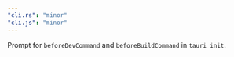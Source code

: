 ```yaml
---
"cli.rs": "minor"
"cli.js": "minor"
---
```


Prompt for `beforeDevCommand` and `beforeBuildCommand` in `tauri init`.

